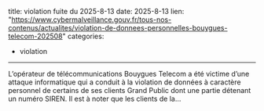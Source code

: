  
title: violation fuite du 2025-8-13
date: 2025-8-13
lien: "https://www.cybermalveillance.gouv.fr/tous-nos-contenus/actualites/violation-de-donnees-personnelles-bouygues-telecom-202508"
categories:
  - violation
---

L’opérateur de télécommunications Bouygues Telecom a été victime d’une attaque informatique qui a conduit à la violation de données à caractère personnel de certains de ses clients Grand Public dont une partie détenant un numéro SIREN. Il est à noter que les clients de la…
